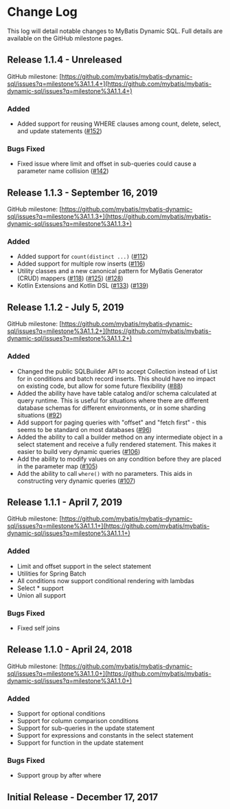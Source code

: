# Change Log

This log will detail notable changes to MyBatis Dynamic SQL. Full details are available on the GitHub milestone pages.

## Release 1.1.4 - Unreleased

GitHub milestone: [https://github.com/mybatis/mybatis-dynamic-sql/issues?q=milestone%3A1.1.4+](https://github.com/mybatis/mybatis-dynamic-sql/issues?q=milestone%3A1.1.4+)

### Added

- Added support for reusing WHERE clauses among count, delete, select, and update statements ([#152](https://github.com/mybatis/mybatis-dynamic-sql/pull/152))


### Bugs Fixed

- Fixed issue where limit and offset in sub-queries could cause a parameter name collision ([#142](https://github.com/mybatis/mybatis-dynamic-sql/pull/142))

## Release 1.1.3 - September 16, 2019

GitHub milestone: [https://github.com/mybatis/mybatis-dynamic-sql/issues?q=milestone%3A1.1.3+](https://github.com/mybatis/mybatis-dynamic-sql/issues?q=milestone%3A1.1.3+)

### Added

- Added support for `count(distinct ...)` ([#112](https://github.com/mybatis/mybatis-dynamic-sql/issues/112))
- Added support for multiple row inserts ([#116](https://github.com/mybatis/mybatis-dynamic-sql/issues/116))
- Utility classes and a new canonical pattern for MyBatis Generator (CRUD) mappers ([#118](https://github.com/mybatis/mybatis-dynamic-sql/issues/118)) ([#125](https://github.com/mybatis/mybatis-dynamic-sql/pull/125)) ([#128](https://github.com/mybatis/mybatis-dynamic-sql/pull/128))
- Kotlin Extensions and Kotlin DSL ([#133](https://github.com/mybatis/mybatis-dynamic-sql/pull/133)) ([#139](https://github.com/mybatis/mybatis-dynamic-sql/pull/139))


## Release 1.1.2 - July 5, 2019

GitHub milestone: [https://github.com/mybatis/mybatis-dynamic-sql/issues?q=milestone%3A1.1.2+](https://github.com/mybatis/mybatis-dynamic-sql/issues?q=milestone%3A1.1.2+)

### Added

- Changed the public SQLBuilder API to accept Collection instead of List for in conditions and batch record inserts. This should have no impact on existing code, but allow for some future flexibility ([#88](https://github.com/mybatis/mybatis-dynamic-sql/pull/88))
- Added the ability have have table catalog and/or schema calculated at query runtime. This is useful for situations where there are different database schemas for different environments, or in some sharding situations ([#92](https://github.com/mybatis/mybatis-dynamic-sql/pull/92))
- Add support for paging queries with "offset" and "fetch first" - this seems to be standard on most databases ([#96](https://github.com/mybatis/mybatis-dynamic-sql/pull/96))
- Added the ability to call a builder method on any intermediate object in a select statement and receive a fully rendered statement. This makes it easier to build very dynamic queries ([#106](https://github.com/mybatis/mybatis-dynamic-sql/pull/106))
- Add the ability to modify values on any condition before they are placed in the parameter map ([#105](https://github.com/mybatis/mybatis-dynamic-sql/issues/105))
- Add the ability to call `where()` with no parameters. This aids in constructing very dynamic queries ([#107](https://github.com/mybatis/mybatis-dynamic-sql/issues/107))


## Release 1.1.1 - April 7, 2019

GitHub milestone: [https://github.com/mybatis/mybatis-dynamic-sql/issues?q=milestone%3A1.1.1+](https://github.com/mybatis/mybatis-dynamic-sql/issues?q=milestone%3A1.1.1+)

### Added

- Limit and offset support in the select statement
- Utilities for Spring Batch
- All conditions now support conditional rendering with lambdas
- Select * support
- Union all support

### Bugs Fixed

- Fixed self joins


## Release 1.1.0 - April 24, 2018

GitHub milestone: [https://github.com/mybatis/mybatis-dynamic-sql/issues?q=milestone%3A1.1.0+](https://github.com/mybatis/mybatis-dynamic-sql/issues?q=milestone%3A1.1.0+)

### Added

- Support for optional conditions
- Support for column comparison conditions
- Support for sub-queries in the update statement
- Support for expressions and constants in the select statement
- Support for function in the update statement

### Bugs Fixed

- Support group by after where

## Initial Release - December 17, 2017
